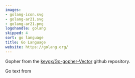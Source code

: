 ```yaml
---
images:
- golang-icon.svg
- golang-ar21.svg
- golang-ar21.png
logohandle: golang
skipped: 4
sort: go language
title: Go Language
website: https://golang.org/
---
```


Gopher from the [keygx/Go-gopher-Vector](https://github.com/keygx/Go-gopher-Vector) github repository.

Go text from
